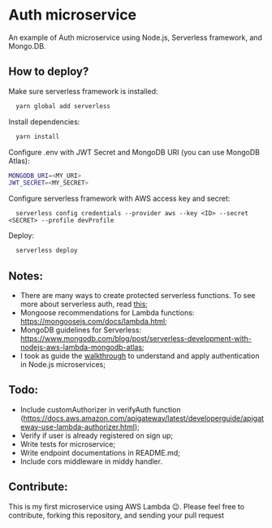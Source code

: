# Auth microservice

An example of Auth microservice using Node.js, Serverless framework, and Mongo.DB.

## How to deploy?

Make sure serverless framework is installed:

```bash
  yarn global add serverless
```

Install dependencies:

```bash
  yarn install
```

Configure .env with JWT Secret and MongoDB URI (you can use MongoDB Atlas):

```bash
MONGODB_URI=<MY_URI>
JWT_SECRET=<MY_SECRET>
```

Configure serverless framework with AWS access key and secret:

```
  serverless config credentials --provider aws --key <ID> --secret <SECRET> --profile devProfile
```

Deploy:

```bash
  serverless deploy
```

## Notes:

- There are many ways to create protected serverless functions. To see more about serverless auth, read [this](https://github.com/DavidWells/serverless-auth-strategies);
- Mongoose recommendations for Lambda functions: https://mongoosejs.com/docs/lambda.html;
- MongoDB guidelines for Serverless: https://www.mongodb.com/blog/post/serverless-development-with-nodejs-aws-lambda-mongodb-atlas;
- I took as guide the [walkthrough](https://www.freecodecamp.org/news/a-crash-course-on-securing-serverless-apis-with-json-web-tokens-ff657ab2f5a5/) to understand and apply authentication in Node.js microservices;

## Todo:

- Include customAuthorizer in verifyAuth function (https://docs.aws.amazon.com/apigateway/latest/developerguide/apigateway-use-lambda-authorizer.html);
- Verify if user is already registered on sign up;
- Write tests for microservice;
- Write endpoint documentations in README.md;
- Include cors middleware in middy handler.

## Contribute:

This is my first microservice using AWS Lambda :wink:. Please feel free to contribute, forking this repository, and sending your pull request
